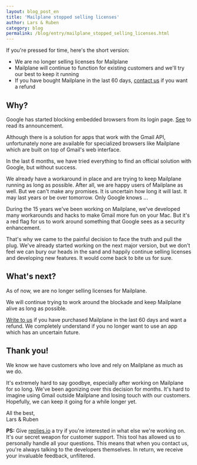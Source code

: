 ```yaml
---
layout: blog_post_en
title: 'Mailplane stopped selling licenses'
author: Lars & Ruben
category: blog
permalink: /blog/entry/mailplane_stopped_selling_licenses.html
---
```


If you're pressed for time, here's the short version:

* We are no longer selling licenses for Mailplane
* Mailplane will continue to function for existing customers and we'll try our best to keep it running
* If you have bought Mailplane in the last 60 days, [contact us](mailto:support@mailplaneapp.com) if you want a refund


## Why?

Google has started blocking embedded browsers from its login page. [See](https://developers.googleblog.com/2020/08/guidance-for-our-effort-to-block-less-secure-browser-and-apps.html) to read its announcement.

Although there is a solution for apps that work with the Gmail API, unfortunately none are available for specialized browsers like Mailplane which are built on top of Gmail's web interface.

In the last 6 months, we have tried everything to find an official solution with Google, but without success.

We already have a workaround in place and are trying to keep Mailplane running as long as possible. After all, we are happy users of Mailplane as well. But we can't make any promises. It is uncertain how long it will last. It may last years or be over tomorrow. Only Google knows ...

During the 15 years we've been working on Mailplane, we've developed many workarounds and hacks to make Gmail more fun on your Mac. But it's a red flag for us to work around something that Google sees as a security enhancement.

That's why we came to the painful decision to face the truth and pull the plug. We've already started working on the next major version, but we don't feel we can bury our heads in the sand and happily continue selling licenses and developing new features. It would come back to bite us for sure.


## What's next?

As of now, we are no longer selling licenses for Mailplane.

We will continue trying to work around the blockade and keep Mailplane alive as long as possible.

[Write to us](mailto:support@mailplaneapp.com) if you have purchased Mailplane in the last 60 days and want a refund. We completely understand if you no longer want to use an app which has an uncertain future.


## Thank you!

We know we have customers who love and rely on Mailplane as much as we do.

It's extremely hard to say goodbye, especially after working on Mailplane for so long. We've been agonizing over this decision for months. It's hard to imagine using Gmail outside Mailplane and losing touch with our customers. Hopefully, we can keep it going for a while longer yet.

All the best,<br/>
Lars & Ruben


**PS:** Give [replies.io](https://replies.io) a try if you're interested in what else we're working on. It's our secret weapon for customer support. This tool has allowed us to personally handle all your questions. This means that when you contact us, you're always talking to the developers themselves. In return, we receive your invaluable feedback, unfiltered.